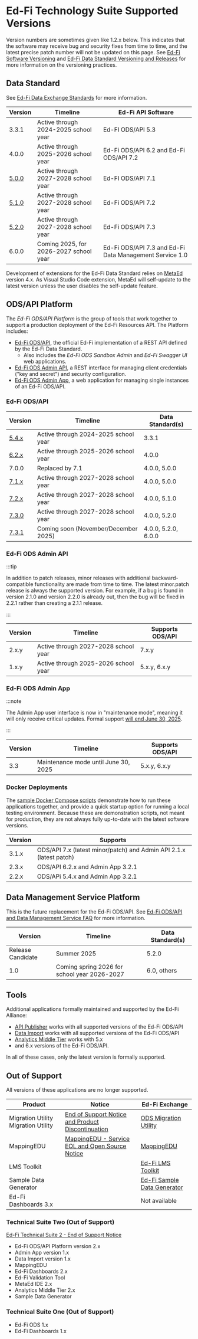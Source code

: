 # Ed-Fi Technology Suite Supported Versions

Version numbers are sometimes given like 1.2.x below. This indicates that the
software may receive bug and security fixes from time to time, and the latest
precise patch number will not be updated on this page. See
[Ed-Fi Software Versioning](/community/sdlc/code-contribution-guidelines/software-versioning)
and
[Ed-Fi Data Standard Versioning and Releases](../1-data-exchange/versioning-and-releases.md)
for more information on the versioning practices.

## Data Standard

See [Ed-Fi Data Exchange Standards](../1-data-exchange/readme.md) for more information.

| Version                                          | Timeline                               | Ed-Fi API Software                                      |
| ------------------------------------------------ | -------------------------------------- | --------------------------------------------------------|
| 3.3.1                                            | Active through 2024-2025 school year   | Ed-FI ODS/API 5.3                                       |
| 4.0.0                                            | Active through 2025-2026 school year   | Ed-Fi ODS/API 6.2 and Ed-Fi ODS/API 7.2                 |
| [5.0.0](/reference/data-exchange/data-standard/) | Active through 2027-2028 school year   | Ed-FI ODS/API 7.1                                       |
| [5.1.0](/reference/data-exchange/data-standard/) | Active through 2027-2028 school year   | Ed-Fi ODS/API 7.2                                       |
| [5.2.0](/reference/data-exchange/data-standard/) | Active through 2027-2028 school year   | Ed-Fi ODS/API 7.3                                       |
| 6.0.0                                            | Coming 2025, for 2026-2027 school year | Ed-Fi ODS/API 7.3 and Ed-Fi Data Management Service 1.0 |

Development of extensions for the Ed-Fi Data Standard relies on
[MetaEd](../4-metaed/readme.md) version 4.x. As Visual Studio Code extension,
MetaEd will self-update to the latest version unless the user disables the
self-update feature.

## ODS/API Platform

The _Ed-Fi ODS/API Platform_ is the group of tools that work together to support
a production deployment of the Ed-Fi Resources API. The Platform includes:

* [Ed-Fi ODS/API](../ods-api-platform.mdx), the official Ed-Fi implementation of a REST API
  defined by the Ed-Fi Data Standard.
  * Also includes the _Ed-Fi ODS Sandbox Admin_ and _Ed-Fi Swagger UI_ web
    applications.
* [Ed-Fi ODS Admin API](../3-admin-api/readme.md), a REST interface for managing
  client credentials ("key and secret") and security configuration.
* [Ed-Fi ODS Admin App](../8-admin-app/readme.md), a web application for
  managing single instances of an Ed-Fi ODS/API.

### Ed-Fi ODS/API

| Version                         | Timeline                             | Data Standard(s)     |
| ------------------------------- | ------------------------------------ | ---------------------|
| [5.4.x](/reference/ods-api/5.4) | Active through 2024-2025 school year | 3.3.1                |
| [6.2.x](/reference/ods-api/6.2) | Active through 2025-2026 school year | 4.0.0                |
| 7.0.0                           | Replaced by 7.1                      | 4.0.0, 5.0.0         |
| [7.1.x](/reference/ods-api/7.1) | Active through 2027-2028 school year | 4.0.0, 5.0.0         |
| [7.2.x](/reference/ods-api/7.2) | Active through 2027-2028 school year | 4.0.0, 5.1.0         |
| [7.3.0](/reference/ods-api/)    | Active through 2027-2028 school year | 4.0.0, 5.2.0         |
| [7.3.1](/reference/ods-api/)    | Coming soon (November/December 2025) | 4.0.0, 5.2.0, 6.0.0  |

### Ed-Fi ODS Admin API

:::tip

In addition to patch releases, minor releases with additional
backward-compatible functionality are made from time to time. The latest
minor.patch release is always the supported version. For example, if a bug is
found in version 2.1.0 and version 2.2.0 is already out, then the bug will be
fixed in 2.2.1 rather than creating a 2.1.1 release.

:::

| Version | Timeline                             | Supports ODS/API |
| ------- | ------------------------------------ | ---------------- |
| 2.x.y   | Active through 2027-2028 school year | 7.x.y            |
| 1.x.y   | Active through 2025-2026 school year | 5.x.y, 6.x.y     |

### Ed-Fi ODS Admin App

:::note

The Admin App user interface is now in "maintenance mode", meaning it will only
receive critical updates. Formal support
[will end June 30, 2025](./notifications/admin-app-to-exchange.md).

:::

| Version | Timeline                             | Supports ODS/API |
| ------- | ------------------------------------ | ---------------- |
| 3.3     | Maintenance mode until June 30, 2025 | 5.x.y, 6.x.y     |

### Docker Deployments

The [sample Docker Compose scripts](../7-docker/readme.mdx) demonstrate how to
run these applications together, and provide a quick startup option for running
a local testing environment. Because these are demonstration scripts, not meant
for production, they are not always fully up-to-date with the latest software
versions.

| Version | Supports                                                            |
| ------- | ------------------------------------------------------------------- |
| 3.1.x   | ODS/API 7.x (latest minor/patch) and Admin API 2.1.x (latest patch) |
| 2.3.x   | ODS/API 6.2.x and Admin App 3.2.1                                   |
| 2.2.x   | ODS/APi 5.4.x and Admin App 3.2.1                                   |

## Data Management Service Platform

This is the future replacement for the Ed-Fi ODS/API. See
[Ed-Fi ODS/API and Data Management Service FAQ](./api-faq.md) for more
information.

| Version           | Timeline                                          | Data Standard(s) |
| ----------------- | ------------------------------------------------- | ---------------- |
| Release Candidate | Summer 2025                                       | 5.2.0            |
| 1.0               | Coming spring 2026 for school year 2026-2027      | 6.0, others      |

## Tools

Additional applications formally maintained and supported by the Ed-Fi Alliance:

* [API Publisher](../5-api-publisher/readme.md) works with all supported
  versions of the Ed-Fi ODS/API
* [Data Import](../6-data-import/readme.md) works with all supported versions of
  the Ed-Fi ODS/API
* [Analytics Middle Tier](../9-analytics-middle-tier/readme.md) works with 5.x
* and 6.x
  versions of the Ed-Fi ODS/API.

In all of these cases, only the latest version is formally supported.

## Out of Support

All versions of these applications are no longer supported.

| Product                             | Notice                                                                            | Ed-Fi Exchange                                                                                                            |
| ----------------------------------- | --------------------------------------------------------------------------------- | ------------------------------------------------------------------------------------------------------------------------- |
| Migration Utility Migration Utility | [End of Support Notice and Product Discontinuation](./notifications/migration.md) | [ODS Migration Utility](https://edfi.atlassian.net/wiki/spaces/EXCHANGE/pages/22492292/Migration+Utility)                 |
| MappingEDU                          | [MappingEDU - Service EOL and Open Source Notice](./notifications/mappingedu.md)  | [MappingEDU](https://edfi.atlassian.net/wiki/spaces/EXCHANGE/pages/22496563/MappingEDU)                                   |
| LMS Toolkit                         |                                                                                   | [Ed-Fi LMS Toolkit](https://edfi.atlassian.net/wiki/spaces/EXCHANGE/pages/22498933/Ed-Fi+LMS+Toolkit)                     |
| Sample Data Generator               |                                                                                   | [Ed-Fi Sample Data Generator](https://edfi.atlassian.net/wiki/spaces/EXCHANGE/pages/22495849/Ed-Fi+Sample+Data+Generator) |
| Ed-Fi Dashboards 3.x                |                                                                                   | Not available                                                                                                             |

### Technical Suite Two (Out of Support)

[Ed-Fi Technical Suite 2 - End of Support Notice](./notifications/suite-two.md)

* Ed-Fi ODS/API Platform version 2.x
* Admin App version 1.x
* Data Import version 1.x
* MappingEDU
* Ed-Fi Dashboards 2.x
* Ed-Fi Validation Tool
* MetaEd IDE 2.x
* Analytics Middle Tier 2.x
* Sample Data Generator

### Technical Suite One (Out of Support)

* Ed-Fi ODS 1.x
* Ed-Fi Dashboards 1.x
